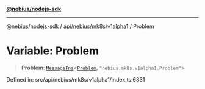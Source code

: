 [**@nebius/nodejs-sdk**](../../../../../README.md)

***

[@nebius/nodejs-sdk](../../../../../README.md) / [api/nebius/mk8s/v1alpha1](../README.md) / Problem

# Variable: Problem

> **Problem**: [`MessageFns`](../../../../../runtime/protos/core/interfaces/MessageFns.md)\<[`Problem`](../interfaces/Problem.md), `"nebius.mk8s.v1alpha1.Problem"`\>

Defined in: src/api/nebius/mk8s/v1alpha1/index.ts:6831
